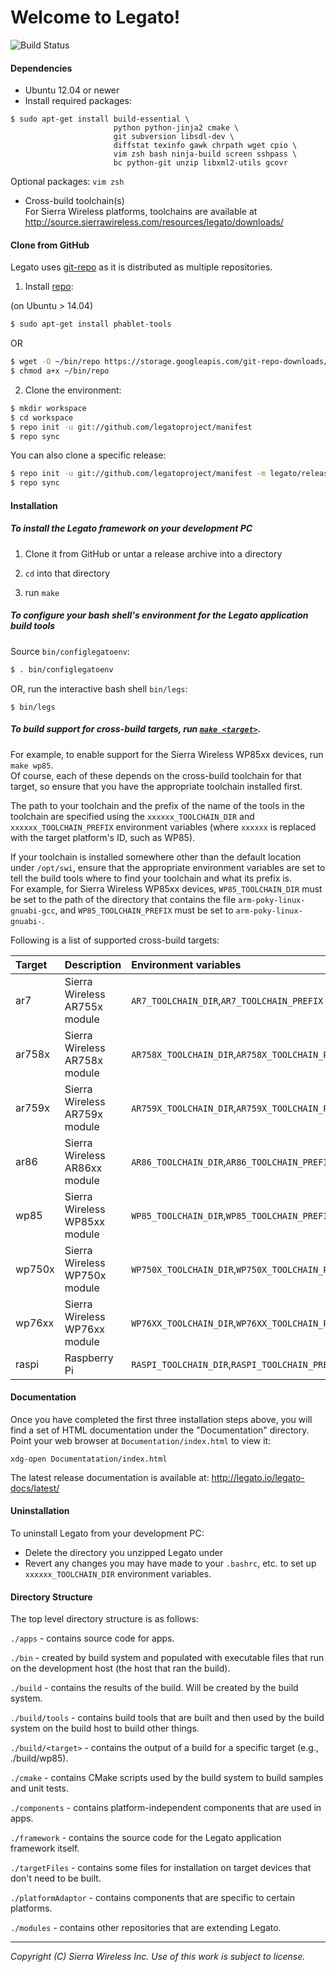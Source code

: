 Welcome to Legato!
==================

![Build Status](https://travis-ci.org/legatoproject/legato-af.svg)

#### Dependencies

  - Ubuntu 12.04 or newer
  - Install required packages:

```
$ sudo apt-get install build-essential \
                       python python-jinja2 cmake \
                       git subversion libsdl-dev \
                       diffstat texinfo gawk chrpath wget cpio \
                       vim zsh bash ninja-build screen sshpass \
                       bc python-git unzip libxml2-utils gcovr
```

Optional packages: ```vim zsh```

  - Cross-build toolchain(s)<br/>
    For Sierra Wireless platforms, toolchains are available at http://source.sierrawireless.com/resources/legato/downloads/

#### Clone from GitHub

Legato uses [git-repo](https://code.google.com/p/git-repo/) as it is distributed as multiple repositories.

1. Install [repo](https://code.google.com/p/git-repo/):

  (on Ubuntu > 14.04)
  ```bash
  $ sudo apt-get install phablet-tools
  ```
  OR
  ```bash
  $ wget -O ~/bin/repo https://storage.googleapis.com/git-repo-downloads/repo
  $ chmod a+x ~/bin/repo
  ```

2. Clone the environment:
  ```bash
  $ mkdir workspace
  $ cd workspace
  $ repo init -u git://github.com/legatoproject/manifest
  $ repo sync
  ```

  You can also clone a specific release:
  ```bash
  $ repo init -u git://github.com/legatoproject/manifest -m legato/releases/16.07.0.xml
  $ repo sync
  ```

#### Installation

##### To install the Legato framework on your development PC

  1. Clone it from GitHub or untar a release archive into a directory

  2. ```cd``` into that directory

  3. run ```make```

##### To configure your bash shell's environment for the Legato application build tools

Source ```bin/configlegatoenv```:
```bash
$ . bin/configlegatoenv
```
OR, run the interactive bash shell ```bin/legs```:
```
$ bin/legs
```

##### To build support for cross-build targets, run [```make <target>```](http://legato.io/legato-docs/latest/basicBuildLegato_make.html).

For example, to enable support for the Sierra Wireless WP85xx devices, run ```make wp85```.<br/>
Of course, each of these depends on the cross-build toolchain for that target,
so ensure that you have the appropriate toolchain installed first.

The path to your toolchain and the prefix of the name of the tools in the toolchain
are specified using the ```xxxxxx_TOOLCHAIN_DIR``` and ```xxxxxx_TOOLCHAIN_PREFIX``` environment variables
(where ```xxxxxx``` is replaced with the target platform's ID, such as WP85).

If your toolchain is installed somewhere other than the default location under ```/opt/swi```,
ensure that the appropriate environment variables are set to tell the build tools where to find
your toolchain and what its prefix is.<br/>
For example, for Sierra Wireless WP85xx devices, ```WP85_TOOLCHAIN_DIR``` must be set to the
path of the directory that contains the file ```arm-poky-linux-gnuabi-gcc```, and
```WP85_TOOLCHAIN_PREFIX``` must be set to ```arm-poky-linux-gnuabi-```.

Following is a list of supported cross-build targets:

Target  |  Description                    | Environment variables
:-------|---------------------------------|:-------------------------------------------------------
 ar7    | Sierra Wireless AR755x module   | ```AR7_TOOLCHAIN_DIR```,```AR7_TOOLCHAIN_PREFIX```
 ar758x | Sierra Wireless AR758x module   | ```AR758X_TOOLCHAIN_DIR```,```AR758X_TOOLCHAIN_PREFIX```
 ar759x | Sierra Wireless AR759x module   | ```AR759X_TOOLCHAIN_DIR```,```AR759X_TOOLCHAIN_PREFIX```
 ar86   | Sierra Wireless AR86xx module   | ```AR86_TOOLCHAIN_DIR```,```AR86_TOOLCHAIN_PREFIX```
 wp85   | Sierra Wireless WP85xx module   | ```WP85_TOOLCHAIN_DIR```,```WP85_TOOLCHAIN_PREFIX```
 wp750x | Sierra Wireless WP750x module   | ```WP750X_TOOLCHAIN_DIR```,```WP750X_TOOLCHAIN_PREFIX```
 wp76xx | Sierra Wireless WP76xx module   | ```WP76XX_TOOLCHAIN_DIR```,```WP76XX_TOOLCHAIN_PREFIX```
 raspi  | Raspberry Pi                    | ```RASPI_TOOLCHAIN_DIR```,```RASPI_TOOLCHAIN_PREFIX```

#### Documentation

Once you have completed the first three installation steps above, you will find a set of
HTML documentation under the "Documentation" directory.<br/>
Point your web browser at ```Documentation/index.html``` to view it:
```
xdg-open Documentatation/index.html
```

The latest release documentation is available at: http://legato.io/legato-docs/latest/

#### Uninstallation

To uninstall Legato from your development PC:

  - Delete the directory you unzipped Legato under
  - Revert any changes you may have made to your ```.bashrc```, etc. to set up ```xxxxxx_TOOLCHAIN_DIR```
    environment variables.

#### Directory Structure

 The top level directory structure is as follows:

   ```./apps``` - contains source code for apps.

   ```./bin``` - created by build system and populated with executable files that run on the development
           host (the host that ran the build).

   ```./build``` - contains the results of the build.  Will be created by the build system.

   ```./build/tools``` - contains build tools that are built and then used by the build system on
                    the build host to build other things.

   ```./build/<target>``` - contains the output of a build for a specific target (e.g., ./build/wp85).

   ```./cmake``` - contains CMake scripts used by the build system to build samples and unit tests.

   ```./components``` - contains platform-independent components that are used in apps.

   ```./framework``` - contains the source code for the Legato application framework itself.

   ```./targetFiles``` - contains some files for installation on target devices that don't need
                    to be built.

   ```./platformAdaptor``` - contains components that are specific to certain platforms.

   ```./modules``` - contains other repositories that are extending Legato.

* * *
_Copyright (C) Sierra Wireless Inc. Use of this work is subject to license._

